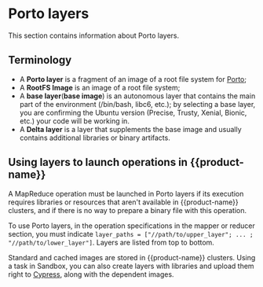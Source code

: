 # Porto layers

This section contains information about Porto layers.

## Terminology

- A **Porto layer** is a fragment of an image of a root file system for [Porto](https://github.com/yandex/porto);
- A **RootFS Image** is an image of a root file system;
- A **base layer**(**base image**) is an autonomous layer that contains the main part of the environment (/bin/bash, libc6, etc.); by selecting a base layer, you are confirming the Ubuntu version (Precise, Trusty, Xenial, Bionic, etc.) your code will be working in.
- A **Delta layer** is a layer that supplements the base image and usually contains additional libraries or binary artifacts.

## Using layers to launch operations in {{product-name}}

A MapReduce operation must be launched in Porto layers if its execution requires libraries or resources that aren't available in {{product-name}} clusters, and if there is no way to prepare a binary file with this operation.

To use Porto layers, in the operation specifications in the mapper or reducer section, you must indicate  `layer_paths = ["//path/to/upper_layer"; ... ; "//path/to/lower_layer"]`. Layers are listed from top to bottom.

Standard and cached images are stored in {{product-name}} clusters. Using a task in Sandbox, you can also create layers with libraries and upload them right to [Cypress](../../../../user-guide/storage/cypress.md), along with the dependent images.
